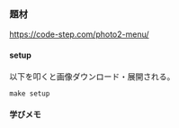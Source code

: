 ### 題材

https://code-step.com/photo2-menu/

#### setup

以下を叩くと画像ダウンロード・展開される。

```console
make setup
```

#### 学びメモ
